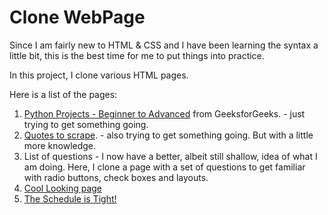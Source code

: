 # Clone WebPage
Since I am fairly new to HTML & CSS and I have been learning the syntax a little bit, this is the best time for me to put things into practice.

In this project, I clone various HTML pages.

Here is a list of the pages:
1. [Python Projects - Beginner to Advanced](https://www.geeksforgeeks.org/python-projects-beginner-to-advanced/) from GeeksforGeeks. - just trying to get something going.
2. [Quotes to scrape](https://quotes.toscrape.com). - also trying to get something going. But with a little more knowledge.
3. List of questions - I now have a better, albeit still shallow, idea of what I am doing. Here, I clone a page with a set of questions to get familiar with radio buttons, check boxes and layouts.
4. [Cool Looking page](https://jeffbridgforth.com/choosing-html-elements-is-hard/)
5. [The Schedule is Tight!](https://www.atlassian.com/git/tutorials/merging-vs-rebasing)
